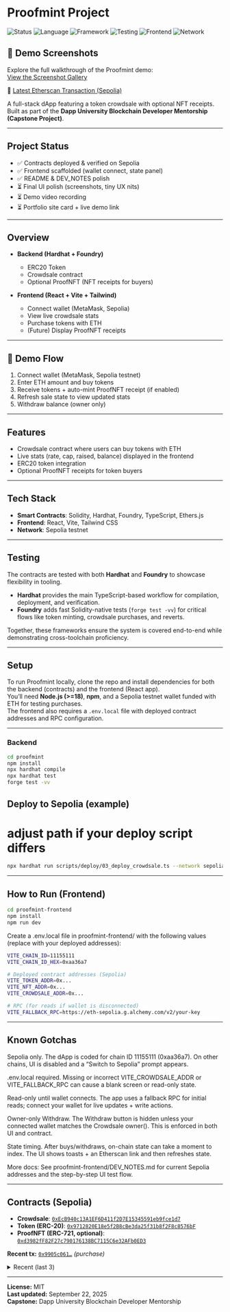# Proofmint Project

![Status](https://img.shields.io/badge/Status-Live-success.svg)
![Language](https://img.shields.io/badge/Solidity-0.8.x-blue.svg)
![Framework](https://img.shields.io/badge/Hardhat-💛-yellow.svg)
![Testing](https://img.shields.io/badge/Foundry-⚡-black.svg)
![Frontend](https://img.shields.io/badge/React-⚛-blue.svg)
![Network](https://img.shields.io/badge/Sepolia-Testnet-purple.svg)

## 📸 Demo Screenshots
Explore the full walkthrough of the Proofmint demo:  
[View the Screenshot Gallery](assets/SCREENSHOTS.md)

🔗 [Latest Etherscan Transaction (Sepolia)](https://sepolia.etherscan.io/tx/0x3a9f58828502faf750761a8237b1725efe5763f20f1dc9df75628d9a136be935)

A full-stack dApp featuring a token crowdsale with optional NFT receipts.  
Built as part of the **Dapp University Blockchain Developer Mentorship (Capstone Project)**.

---

## Project Status
- ✅ Contracts deployed & verified on Sepolia
- ✅ Frontend scaffolded (wallet connect, state panel)
- ✅ README & DEV_NOTES polish
- ⏳ Final UI polish (screenshots, tiny UX nits)
- ⏳ Demo video recording
- ⏳ Portfolio site card + live demo link

---

## Overview
- **Backend (Hardhat + Foundry)**  
  - ERC20 Token  
  - Crowdsale contract  
  - Optional ProofNFT (NFT receipts for buyers)  

- **Frontend (React + Vite + Tailwind)**  
  - Connect wallet (MetaMask, Sepolia)  
  - View live crowdsale stats  
  - Purchase tokens with ETH  
  - (Future) Display ProofNFT receipts  

---

## 🚀 Demo Flow
1. Connect wallet (MetaMask, Sepolia testnet)  
2. Enter ETH amount and buy tokens  
3. Receive tokens + auto-mint ProofNFT receipt (if enabled)  
4. Refresh sale state to view updated stats  
5. Withdraw balance (owner only)  

---

## Features
- Crowdsale contract where users can buy tokens with ETH  
- Live stats (rate, cap, raised, balance) displayed in the frontend  
- ERC20 token integration  
- Optional ProofNFT receipts for token buyers  

---

## Tech Stack
- **Smart Contracts**: Solidity, Hardhat, Foundry, TypeScript, Ethers.js  
- **Frontend**: React, Vite, Tailwind CSS  
- **Network**: Sepolia testnet  

---

## Testing
The contracts are tested with both **Hardhat** and **Foundry** to showcase flexibility in tooling.  
- **Hardhat** provides the main TypeScript-based workflow for compilation, deployment, and verification.  
- **Foundry** adds fast Solidity-native tests (`forge test -vv`) for critical flows like token minting, crowdsale purchases, and reverts.  

Together, these frameworks ensure the system is covered end-to-end while demonstrating cross-toolchain proficiency.

---

## Setup
To run Proofmint locally, clone the repo and install dependencies for both the backend (contracts) and the frontend (React app).  
You’ll need **Node.js (>=18)**, **npm**, and a Sepolia testnet wallet funded with ETH for testing purchases.  
The frontend also requires a `.env.local` file with deployed contract addresses and RPC configuration.

---

### Backend
```bash
cd proofmint
npm install
npx hardhat compile
npx hardhat test
forge test -vv
```

## Deploy to Sepolia (example)
# adjust path if your deploy script differs
```bash
npx hardhat run scripts/deploy/03_deploy_crowdsale.ts --network sepolia
```

---

## How to Run (Frontend)
```bash
cd proofmint-frontend
npm install
npm run dev
```
Create a .env.local file in proofmint-frontend/ with the following values (replace with your deployed addresses):
```bash
VITE_CHAIN_ID=11155111
VITE_CHAIN_ID_HEX=0xaa36a7

# Deployed contract addresses (Sepolia)
VITE_TOKEN_ADDR=0x...
VITE_NFT_ADDR=0x...
VITE_CROWDSALE_ADDR=0x...

# RPC (for reads if wallet is disconnected)
VITE_FALLBACK_RPC=https://eth-sepolia.g.alchemy.com/v2/your-key
```

---

## Known Gotchas
Sepolia only. The dApp is coded for chain ID 11155111 (0xaa36a7). On other chains, UI is disabled and a “Switch to Sepolia” prompt appears.

.env.local required. Missing or incorrect VITE_CROWDSALE_ADDR or VITE_FALLBACK_RPC can cause a blank screen or read-only state.

Read-only until wallet connects. The app uses a fallback RPC for initial reads; connect your wallet for live updates + write actions.

Owner-only Withdraw. The Withdraw button is hidden unless your connected wallet matches the Crowdsale owner(). This is enforced in both UI and contract.

State timing. After buys/withdraws, on-chain state can take a moment to index. The UI shows toasts + an Etherscan link and then refreshes state.

More docs: See proofmint-frontend/DEV_NOTES.md
 for current Sepolia addresses and the step-by-step UI test flow.

 ---

## Contracts (Sepolia)
<!-- CONTRACTS:START -->
- **Crowdsale**: [`0xEcB940c13A1EF6D411f2D7E15345591eb9fce1d7`](https://sepolia.etherscan.io/address/0xEcB940c13A1EF6D411f2D7E15345591eb9fce1d7)
- **Token (ERC-20)**: [`0x9712820E18e5f2B8cBe3da25f31b8f2F8c8576bF`](https://sepolia.etherscan.io/address/0x9712820E18e5f2B8cBe3da25f31b8f2F8c8576bF)
- **ProofNFT (ERC-721, optional)**: [`0xd3982fF82F27c790176138BC7115C6e32AFb0ED3`](https://sepolia.etherscan.io/address/0xd3982fF82F27c790176138BC7115C6e32AFb0ED3)

**Recent tx:** [`0x9905c061…`](https://sepolia.etherscan.io/tx/0x9905c061baaf0457115d77b2d47555c15317bc40383ff94725d6c804a283c2c7)  _(purchase)_

<details><summary>Recent (last 3)</summary>

- withdraw: [`0xf760fede…`](https://sepolia.etherscan.io/tx/0xf760feded56bd78961a6c4d84364005fd48729378079ff0690641abab2f497b4)  _(2025-09-26T01:57:24.915Z)_
- purchase: [`0x9905c061…`](https://sepolia.etherscan.io/tx/0x9905c061baaf0457115d77b2d47555c15317bc40383ff94725d6c804a283c2c7)  _(2025-09-26T01:57:13.143Z)_
- misc: [`0xe2d368a7…`](https://sepolia.etherscan.io/tx/0xe2d368a74fa945cca1ecddc320a6e5376797698c674011a03a9012d66301d7e8)  _(2025-09-26T01:53:25.068Z)_

</details>
<!-- CONTRACTS:END -->

---

**License:** MIT  
**Last updated:** September 22, 2025  
**Capstone:** Dapp University Blockchain Developer Mentorship
